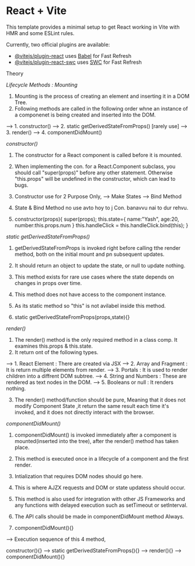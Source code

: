# React + Vite

This template provides a minimal setup to get React working in Vite with HMR and some ESLint rules.

Currently, two official plugins are available:

- [@vitejs/plugin-react](https://github.com/vitejs/vite-plugin-react/blob/main/packages/plugin-react/README.md) uses [Babel](https://babeljs.io/) for Fast Refresh
- [@vitejs/plugin-react-swc](https://github.com/vitejs/vite-plugin-react-swc) uses [SWC](https://swc.rs/) for Fast Refresh


Theory

_Lifecycle Methods : Mounting_

1. Mounting is the process of creating an element and inserting it in a DOM Tree.
2. Following methods are called in the following order whne an instance of a componenet is being created and inserted into the DOM.


--> 1. constructor()
--> 2. static getDerivedStateFromProps() [rarely use]
--> 3. render()
--> 4. componentDidMount()


_constructor()_

1. The constructor for a React component is called before it is mounted.
2. When implementing the con. for a React.Component subclass, you should call "super(props)" before any other statement. Otherwise "this.props" will be undefined in the constructor, which can lead to bugs.
3. Constructor use for 2 Purpose Only,
--> Make States
--> Bind Method
4. State & Bind Method no use avto hoy to j Con. banavvu nai to dur rehvu.

5. constructor(props){
    super(props);
    this.state={
        name:"Yash",
        age:20,
        number:this.props.num
    }
    this.handleClick = this.handleClick.bind(this);
} 


_static getDerivedStateFromProps()_

1. getDerivedStateFromProps is invoked right before calling tthe render method, both on the initial mount and pn subsequent updates. 
2. It should return an object to update the state, or null to update nothing. 
3. This method exists for rare use cases where the state depends on changes in props over time. 
4. This method does not have access to the component instance.
5. As its static method so "this" is not avilabel inside this method.

5. static getDerivedStateFromProps(props,state){}


_render()_

1. The render() method is the only required method in a class comp. It examines this.props & this.state.
2. It return ont of the following types.

--> 1. React Element :  There are created via JSX
--> 2. Array and Fragment : It is return multiple elements from render.
--> 3. Portals : It is used to render children into a diffrent DOM subtree.
--> 4. String and Numbers : These are rendered as text nodes in the DOM.
--> 5. Booleans or null : It renders nothing.

3. The render() method/function should be pure, Meaning that it does not modify Component State ,it return the same result each time it's invoked, and it does not directly interact with the browser.


_componentDidMount()_

1. componentDidMount() is invoked immediately after a component is mounted(inserted into the tree), after the render() method has taken place.
2. This method is executed once in a lifecycle of a component and the first render.
3. Intialization that requires DOM nodes should go here.
4. This is where AJZX requests and DOM or state updatess should occur.
5. This method is also used for integration with other JS Frameworks and any functions with delayed execution such as setTimeout or setInterval.
6. The API calls should be made in componentDidMount method Always.

7. componentDidMount(){}


--> Execution sequence of this 4 method,

constructor(){} --> static getDerivedStateFromProps(){} --> render(){} --> componentDidMount(){}

